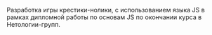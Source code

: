 Разработка игры крестики-нолики, с использованием языка JS в рамках дипломной работы по основам JS по окончании курса в Нетологии-групп. 

